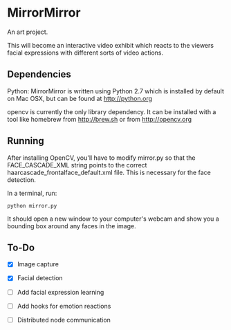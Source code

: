 MirrorMirror
============

An art project.

This will become an interactive video exhibit which reacts to the
viewers facial expressions with different sorts of video actions.

Dependencies
-------------

Python: MirrorMirror is written using Python 2.7 which is installed by
default on Mac OSX, but can be found at http://python.org

opencv is currently the only library dependency. It can be installed
with a tool like homebrew from http://brew.sh or from
http://opencv.org

Running
--------

After installing OpenCV, you'll have to modify mirror.py so that the
FACE_CASCADE_XML string points to the correct
haarcascade_frontalface_default.xml file. This is necessary for the face detection.

In a terminal, run:

    python mirror.py
    
It should open a new window to your computer's webcam and show you a bounding box around any faces in the image.

To-Do
-------

- [X] Image capture
- [X] Facial detection
- [ ] Add facial expression learning
- [ ] Add hooks for emotion reactions
- [ ] Distributed node communication


